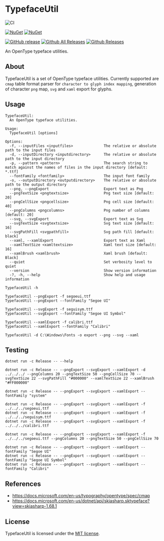 # TypefaceUtil

![CI](https://github.com/wieslawsoltes/TypefaceUtil/workflows/CI/badge.svg)

[![NuGet](https://img.shields.io/nuget/v/TypefaceUtil.OpenType.svg)](https://www.nuget.org/packages/TypefaceUtil.OpenType)
[![NuGet](https://img.shields.io/nuget/dt/TypefaceUtil.OpenType.svg)](https://www.nuget.org/packages/TypefaceUtil.OpenType)

[![GitHub release](https://img.shields.io/github/release/wieslawsoltes/TypefaceUtil.svg)](https://github.com/wieslawsoltes/TypefaceUtil)
[![Github All Releases](https://img.shields.io/github/downloads/wieslawsoltes/TypefaceUtil/total.svg)](https://github.com/wieslawsoltes/TypefaceUtil)
[![Github Releases](https://img.shields.io/github/downloads/wieslawsoltes/TypefaceUtil/latest/total.svg)](https://github.com/wieslawsoltes/TypefaceUtil)

An OpenType typeface utilities.

## About

TypefaceUtil is a set of OpenType typeface utilities.
Currently supported are `cmap` table format parser for `character to glyph index mapping`, 
generation of character `png` map, `svg` and `xaml` export for glyphs.

## Usage

```
TypefaceUtil:
  An OpenType typeface utilities.

Usage:
  TypefaceUtil [options]

Options:
  -f, --inputFiles <inputfiles>              The relative or absolute path to the input files
  -d, --inputDirectory <inputdirectory>      The relative or absolute path to the input directory
  -p, --pattern <pattern>                    The search string to match against the names of files in the input directory [default: *.ttf]
  --fontFamily <fontfamily>                  The input font family
  -o, --outputDirectory <outputdirectory>    The relative or absolute path to the output directory
  --png, --pngExport                         Export text as Png
  --pngTextSize <pngtextsize>                Png text size [default: 20]
  --pngCellSize <pngcellsize>                Png cell size [default: 40]
  --pngColumns <pngcolumns>                  Png number of columns [default: 20]
  --svg, --svgExport                         Export text as Svg
  --svgTextSize <svgtextsize>                Svg text size [default: 16]
  --svgPathFill <svgpathfill>                Svg path fill [default: black]
  --xaml, --xamlExport                       Export text as Xaml
  --xamlTextSize <xamltextsize>              Xaml text size [default: 16]
  --xamlBrush <xamlbrush>                    Xaml brush [default: Black]
  --quiet                                    Set verbosity level to quiet
  --version                                  Show version information
  -?, -h, --help                             Show help and usage information
```

```
TypefaceUtil -h
```
```
TypefaceUtil --pngExport -f segoeui.ttf
TypefaceUtil --pngExport --fontFamily "Segoe UI"
```
```
TypefaceUtil --svgExport -f seguisym.ttf
TypefaceUtil --svgExport --fontFamily "Segoe UI Symbol"
```
```
TypefaceUtil --xamlExport -f calibri.ttf
TypefaceUtil --xamlExport --fontFamily "Calibri"
```

```
TypefaceUtil -d C:\Windows\Fonts -o export --png --svg --xaml
```

## Testing

```
dotnet run -c Release -- --help
```

```
dotnet run -c Release -- --pngExport --svgExport --xamlExport -d ../../../ --pngColumns 20 --pngTextSize 50 --pngCellSize 70 --svgTextSize 22 --svgPathFill "#000000" --xamlTextSize 22 --xamlBrush "#FF000000"
```

```
dotnet run -c Release -- --pngExport --svgExport --xamlExport --fontFamily "system"
```

```
dotnet run -c Release -- --pngExport --svgExport --xamlExport -f ../../../segoeui.ttf
dotnet run -c Release -- --pngExport --svgExport --xamlExport -f ../../../seguisym.ttf
dotnet run -c Release -- --pngExport --svgExport --xamlExport -f ../../../calibri.ttf
```

```
dotnet run -c Release -- --pngExport --svgExport --xamlExport -f ../../../segoeui.ttf --pngColumns 20 --pngTextSize 50 --pngCellSize 70
```

```
dotnet run -c Release -- --pngExport --svgExport --xamlExport --fontFamily "Segoe UI"
dotnet run -c Release -- --pngExport --svgExport --xamlExport --fontFamily "Segoe UI Symbol"
dotnet run -c Release -- --pngExport --svgExport --xamlExport --fontFamily "Calibri"
```

## References

* https://docs.microsoft.com/en-us/typography/opentype/spec/cmap
* https://docs.microsoft.com/en-us/dotnet/api/skiasharp.sktypeface?view=skiasharp-1.68.1

## License

TypefaceUtil is licensed under the [MIT license](LICENSE.TXT).
